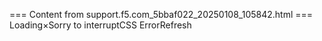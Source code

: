 === Content from support.f5.com_5bbaf022_20250108_105842.html ===
Loading×Sorry to interruptCSS ErrorRefresh
